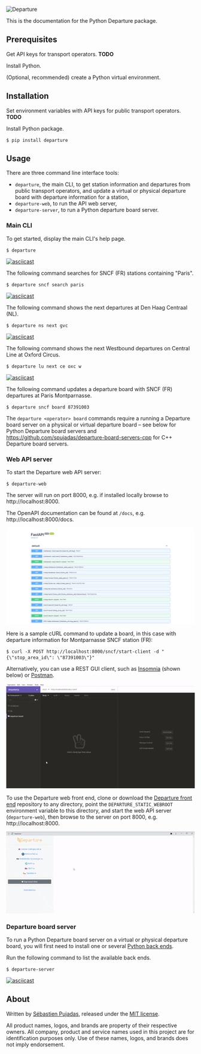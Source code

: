 ![Departure](https://user-images.githubusercontent.com/930566/95666191-9da79d00-0b57-11eb-9059-afe446d07ed9.png)

This is the documentation for the Python Departure package.



## Prerequisites

Get API keys for transport operators. **TODO**

Install Python.

(Optional, recommended) create a Python virtual environment.



## Installation

Set environment variables with API keys for public transport operators. **TODO**

Install Python package.


```
$ pip install departure
```

  

## Usage

There are three command line interface tools:

- `departure`, the main CLI, to get station information and departures from public transport operators, and update a virtual or physical departure board with departure information for a station,
- `departure-web`, to run the API web server,
- `departure-server`, to run a Python departure board server.



### Main CLI

To get started, display the main CLI's help page.

```
$ departure
```

[![asciicast](https://asciinema.org/a/364569.svg)](https://asciinema.org/a/364569)



The following command searches for SNCF (FR) stations containing "Paris".

```
$ departure sncf search paris
```

[![asciicast](https://asciinema.org/a/364572.svg)](https://asciinema.org/a/364572)



The following command shows the next departures at Den Haag Centraal (NL).

```
$ departure ns next gvc
```

[![asciicast](https://asciinema.org/a/364571.svg)](https://asciinema.org/a/364571)



The following command shows the next Westbound departures on Central Line at Oxford Circus.

```
$ departure lu next ce oxc w
```

[![asciicast](https://asciinema.org/a/364575.svg)](https://asciinema.org/a/364575)



The following command updates a departure board with SNCF (FR) departures at Paris Montparnasse.

```
$ departure sncf board 87391003
```

The `departure <operator> board` commands require a running a Departure board server on a physical or virtual departure board – see below for Python Departure board servers and https://github.com/spujadas/departure-board-servers-cpp for C++ Departure board servers.



### Web API server

To start the Departure web API server:

```
$ departure-web
```

The server will run on port 8000, e.g. if installed locally browse to http://localhost:8000.



The OpenAPI documentation can be found at `/docs`, e.g. http://localhost:8000/docs.

![Departure OpenAPI documentation page](images/departure-web-fastapi-doc.png)



Here is a sample cURL command to update a board, in this case with departure information for Montparnasse SNCF station (FR):

```
$ curl -X POST http://localhost:8000/sncf/start-client -d "{\"stop_area_id\": \"87391003\"}"
```



Alternatively, you can use a REST GUI client, such as [Insomnia](https://insomnia.rest/) (shown below) or [Postman](https://www.postman.com/).

![Using Insomnia as a client for Departure's web API](images/insomnia-departure-lu.gif)



To use the Departure web front end, clone or download the [Departure front end](https://github.com/spujadas/departure-front-end) repository to any directory, point the `DEPARTURE_STATIC_WEBROOT` environment variable to this directory, and start the web API server (`departure-web`), then browse to the server on port 8000, e.g. http://localhost:8000.

![Departure web front end - SNCF Montparnasse](images/departure-web-sncf-montparnasse.gif)



### Departure board server

To run a Python Departure board server on a virtual or physical departure board, you will first need to install one or several [Python back ends](https://github.com/spujadas/departure-board-servers-python).

Run the following command to list the available back ends.

```
$ departure-server
```

[![asciicast](https://asciinema.org/a/364602.svg)](https://asciinema.org/a/364602)



## About

Written by [Sébastien Pujadas](https://pujadas.net/), released under the [MIT license](https://github.com/spujadas/departure-python/blob/master/LICENSE).

All product names, logos, and brands are property of their respective owners. All company, product and service names used in this project are for identification purposes only. Use of these names, logos, and brands does not imply endorsement.

